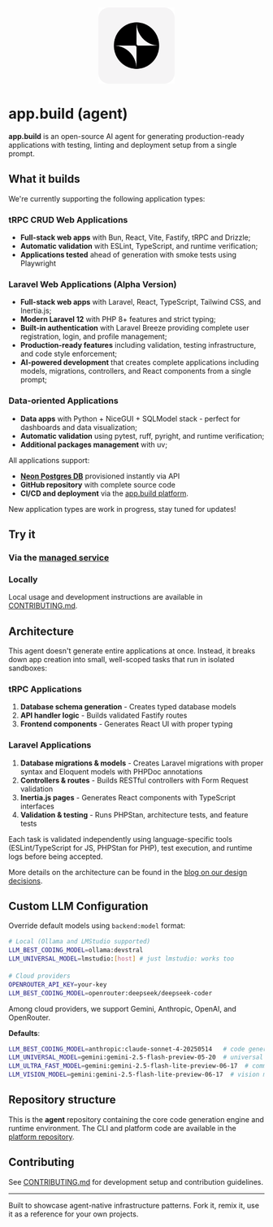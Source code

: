 <div align="center">
  <img src="logo.png" alt="app.build logo" width="150">
</div>

# app.build (agent)

**app.build** is an open-source AI agent for generating production-ready applications with testing, linting and deployment setup from a single prompt.

## What it builds

We're currently supporting the following application types:

### tRPC CRUD Web Applications

- **Full-stack web apps** with Bun, React, Vite, Fastify, tRPC and Drizzle;
- **Automatic validation** with ESLint, TypeScript, and runtime verification;
- **Applications tested** ahead of generation with smoke tests using Playwright

### Laravel Web Applications (Alpha Version)

- **Full-stack web apps** with Laravel, React, TypeScript, Tailwind CSS, and Inertia.js;
- **Modern Laravel 12** with PHP 8+ features and strict typing;
- **Built-in authentication** with Laravel Breeze providing complete user registration, login, and profile management;
- **Production-ready features** including validation, testing infrastructure, and code style enforcement;
- **AI-powered development** that creates complete applications including models, migrations, controllers, and React components from a single prompt;

### Data-oriented Applications

- **Data apps** with Python + NiceGUI + SQLModel stack - perfect for dashboards and data visualization;
- **Automatic validation** using pytest, ruff, pyright, and runtime verification;
- **Additional packages management** with uv;

All applications support:
- **[Neon Postgres DB](https://get.neon.com/ab5)** provisioned instantly via API
- **GitHub repository** with complete source code
- **CI/CD and deployment** via the [app.build platform](https://github.com/appdotbuild/platform).

New application types are work in progress, stay tuned for updates!

## Try it

### Via the [managed service](https://app.build)

### Locally
Local usage and development instructions are available in [CONTRIBUTING.md](CONTRIBUTING.md).

## Architecture

This agent doesn't generate entire applications at once. Instead, it breaks down app creation into small, well-scoped tasks that run in isolated sandboxes:

### tRPC Applications
1. **Database schema generation** - Creates typed database models
2. **API handler logic** - Builds validated Fastify routes
3. **Frontend components** - Generates React UI with proper typing

### Laravel Applications
1. **Database migrations & models** - Creates Laravel migrations with proper syntax and Eloquent models with PHPDoc annotations
2. **Controllers & routes** - Builds RESTful controllers with Form Request validation
3. **Inertia.js pages** - Generates React components with TypeScript interfaces
4. **Validation & testing** - Runs PHPStan, architecture tests, and feature tests

Each task is validated independently using language-specific tools (ESLint/TypeScript for JS, PHPStan for PHP), test execution, and runtime logs before being accepted.

More details on the architecture can be found in the [blog on our design decisions](https://www.app.build/blog/design-decisions).

## Custom LLM Configuration

Override default models using `backend:model` format:

```bash
# Local (Ollama and LMStudio supported)
LLM_BEST_CODING_MODEL=ollama:devstral
LLM_UNIVERSAL_MODEL=lmstudio:[host] # just lmstudio: works too

# Cloud providers
OPENROUTER_API_KEY=your-key
LLM_BEST_CODING_MODEL=openrouter:deepseek/deepseek-coder
```
Among cloud providers, we support Gemini, Anthropic, OpenAI, and OpenRouter.

**Defaults**:

```bash
LLM_BEST_CODING_MODEL=anthropic:claude-sonnet-4-20250514   # code generation
LLM_UNIVERSAL_MODEL=gemini:gemini-2.5-flash-preview-05-20  # universal model, chat with user
LLM_ULTRA_FAST_MODEL=gemini:gemini-2.5-flash-lite-preview-06-17  # commit generation etc.
LLM_VISION_MODEL=gemini:gemini-2.5-flash-lite-preview-06-17  # vision model for UI validation
```

## Repository structure

This is the **agent** repository containing the core code generation engine and runtime environment. The CLI and platform code are available in the [platform repository](https://github.com/appdotbuild/platform).

## Contributing

See [CONTRIBUTING.md](CONTRIBUTING.md) for development setup and contribution guidelines.

---

Built to showcase agent-native infrastructure patterns. Fork it, remix it, use it as a reference for your own projects.
